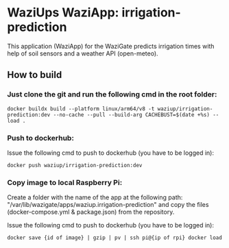 # WaziUps WaziApp: irrigation-prediction
This application (WaziApp) for the WaziGate predicts irrigation times with help of soil sensors and a weather API (open-meteo).

## How to build 
### Just clone the git and run the following cmd in the root folder:
    docker buildx build --platform linux/arm64/v8 -t waziup/irrigation-prediction:dev --no-cache --pull --build-arg CACHEBUST=$(date +%s) --load .

### Push to dockerhub:
Issue the following cmd to push to dockerhub (you have to be logged in):
    
    docker push waziup/irrigation-prediction:dev

### Copy image to local Raspberry Pi:
Create a folder with the name of the app at the following path: "/var/lib/wazigate/apps/waziup.irrigation-prediction" and copy the files (docker-compose.yml & package.json) from the repository.

Issue the following cmd to push to dockerhub (you have to be logged in):

    docker save {id of image} | gzip | pv | ssh pi@{ip of rpi} docker load

